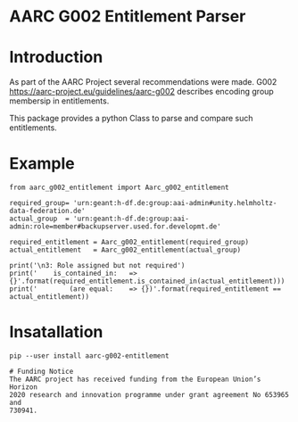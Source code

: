 # AARC G002 Entitlement Parser

# Introduction
As part of the AARC Project several recommendations were made. G002
https://aarc-project.eu/guidelines/aarc-g002 describes encoding group
membersip in entitlements.

This package provides a python Class to parse and compare such entitlements.

# Example

```
from aarc_g002_entitlement import Aarc_g002_entitlement

required_group= 'urn:geant:h-df.de:group:aai-admin#unity.helmholtz-data-federation.de'
actual_group  = 'urn:geant:h-df.de:group:aai-admin:role=member#backupserver.used.for.developmt.de'

required_entitlement = Aarc_g002_entitlement(required_group)
actual_entitlement   = Aarc_g002_entitlement(actual_group)

print('\n3: Role assigned but not required')
print('    is_contained_in:   => {}'.format(required_entitlement.is_contained_in(actual_entitlement)))
print('        (are equal:    => {})'.format(required_entitlement == actual_entitlement))
```

# Insatallation
```
pip --user install aarc-g002-entitlement

# Funding Notice 
The AARC project has received funding from the European Union’s Horizon
2020 research and innovation programme under grant agreement No 653965 and
730941.
